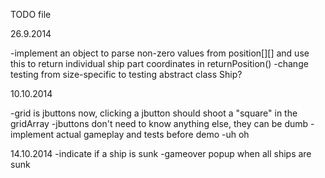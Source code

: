 TODO file

26.9.2014

-implement an object to parse non-zero values from position[][] and use this to return individual ship part coordinates in returnPosition()
-change testing from size-specific to testing abstract class Ship?

10.10.2014

-grid is jbuttons now, clicking a jbutton should shoot a "square" in the gridArray
-jbuttons don't need to know anything else, they can be dumb
-implement actual gameplay and tests before demo
-uh oh

14.10.2014
-indicate if a ship is sunk
-gameover popup when all ships are sunk